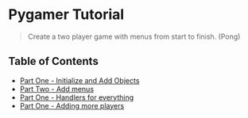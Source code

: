 # Pygamer Tutorial

> Create a two player game with menus from start to finish. (Pong)

## Table of Contents

* [Part One - Initialize and Add Objects](p1)
* [Part Two - Add menus](p2)
* [Part One - Handlers for everything](p3)
* [Part One - Adding more players](p4)